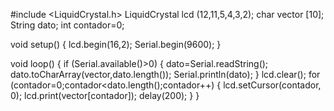 
#include <LiquidCrystal.h>
LiquidCrystal lcd (12,11,5,4,3,2);
char vector [10];
String dato;
int contador=0;

void setup() {
  lcd.begin(16,2);
  Serial.begin(9600);
}

void loop() {
  if (Serial.available()>0)
  {
    dato=Serial.readString();
    dato.toCharArray(vector,dato.length());
    Serial.println(dato);
  }
  lcd.clear();
  for (contador=0;contador<dato.length();contador++)
  {
    lcd.setCursor(contador, 0);
    lcd.print(vector[contador]);
    delay(200);
  }
}
